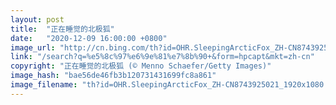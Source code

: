 ```yaml
---
layout: post
title:  "正在睡觉的北极狐"
date:   "2020-12-09 16:00:00 +0800"
image_url: "http://cn.bing.com/th?id=OHR.SleepingArcticFox_ZH-CN8743925021_1920x1080.jpg&rf=LaDigue_1920x1080.jpg&pid=hp"
link: "/search?q=%e5%8c%97%e6%9e%81%e7%8b%90+&form=hpcapt&mkt=zh-cn"
copyright: "正在睡觉的北极狐 (© Menno Schaefer/Getty Images)"
image_hash: "bae56de46fb3b120731431699fc8a861"
image_filename: "th?id=OHR.SleepingArcticFox_ZH-CN8743925021_1920x1080.jpg&rf=LaDigue_1920x1080.jpg&pid=hp"
---
```

